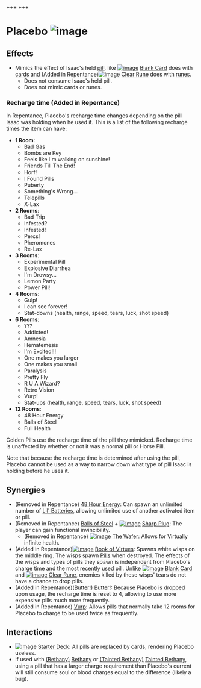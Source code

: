 +++
+++

 # Placebo ![image](/image/Placebo.png) 

Effects
---------


* Mimics the effect of Isaac's held [pill](/wiki/Pill "Pill"), like [![image](/image/Blank_Card.png)](/wiki/Blank_Card "Blank Card") [Blank Card](/wiki/Blank_Card "Blank Card") does with [cards](/wiki/Cards_and_Runes#Cards "Cards and Runes") and (Added in Repentance)[![image](/image/Clear_Rune.png)](/wiki/Clear_Rune "Clear Rune") [Clear Rune](/wiki/Clear_Rune "Clear Rune") does with [runes](/wiki/Cards_and_Runes#Runes "Cards and Runes").
	+ Does not consume Isaac's held pill.
	+ Does not mimic cards or runes.


### Recharge time (Added in Repentance)


In Repentance, Placebo's recharge time changes depending on the pill Isaac was holding when he used it. This is a list of the following recharge times the item can have:



* **1 Room**:
	+ Bad Gas
	+ Bombs are Key
	+ Feels like I'm walking on sunshine!
	+ Friends Till The End!
	+ Horf!
	+ I Found Pills
	+ Puberty
	+ Something's Wrong...
	+ Telepills
	+ X-Lax
* **2 Rooms**:
	+ Bad Trip
	+ Infested?
	+ Infested!
	+ Percs!
	+ Pheromones
	+ Re-Lax
* **3 Rooms**:
	+ Experimental Pill
	+ Explosive Diarrhea
	+ I'm Drowsy...
	+ Lemon Party
	+ Power Pill!
* **4 Rooms**:
	+ Gulp!
	+ I can see forever!
	+ Stat-downs (health, range, speed, tears, luck, shot speed)
* **6 Rooms**:
	+ ???
	+ Addicted!
	+ Amnesia
	+ Hematemesis
	+ I'm Excited!!!
	+ One makes you larger
	+ One makes you small
	+ Paralysis
	+ Pretty Fly
	+ R U A Wizard?
	+ Retro Vision
	+ Vurp!
	+ Stat-ups (health, range, speed, tears, luck, shot speed)
* **12 Rooms**:
	+ 48 Hour Energy
	+ Balls of Steel
	+ Full Health


Golden Pills use the recharge time of the pill they mimicked. Recharge time is unaffected by whether or not it was a normal pill or Horse Pill.


Note that because the recharge time is determined after using the pill, Placebo cannot be used as a way to narrow down what type of pill Isaac is holding before he uses it.



Synergies
-----------


* (Removed in Repentance) [48 Hour Energy](/wiki/Pills#Pill_Effects "Pills"): Can spawn an unlimited number of [Lil' Batteries](/wiki/Batteries "Batteries"), allowing unlimited use of another activated item or pill.
* (Removed in Repentance) [Balls of Steel](/wiki/Pills#Pill_Effects "Pills") + [![image](/image/Sharp_Plug.png)](/wiki/Sharp_Plug "Sharp Plug") [Sharp Plug](/wiki/Sharp_Plug "Sharp Plug"): The player can gain functional invincibility.
	+ (Removed in Repentance) [![image](/image/The_Wafer.png)](/wiki/The_Wafer "The Wafer") [The Wafer](/wiki/The_Wafer "The Wafer"): Allows for Virtually infinite health.
* (Added in Repentance)[![image](/image/Book_of_Virtues.png)](/wiki/Book_of_Virtues "Book of Virtues") [Book of Virtues](/wiki/Book_of_Virtues "Book of Virtues"): Spawns white wisps on the middle ring. The wisps spawn [Pills](/wiki/Pill "Pill") when destroyed. The effects of the wisps and types of pills they spawn is independent from Placebo's charge time and the most recently used pill. Unlike [![image](/image/Blank_Card.png)](/wiki/Blank_Card "Blank Card") [Blank Card](/wiki/Blank_Card "Blank Card") and [![image](/image/Clear_Rune.png)](/wiki/Clear_Rune "Clear Rune") [Clear Rune](/wiki/Clear_Rune "Clear Rune"), enemies killed by these wisps' tears do not have a chance to drop pills.
* (Added in Repentance)[(Butter!)](/wiki/Butter! "Butter!") [Butter!](/wiki/Butter! "Butter!"): Because Placebo is dropped upon usage, the recharge time is reset to 4, allowing to use more expensive pills much more frequently.
* (Added in Repentance) [Vurp](/wiki/Pills#Pill_Effects "Pills"): Allows pills that normally take 12 rooms for Placebo to charge to be used twice as frequently.


Interactions
--------------


* [![image](/image/Starter_Deck.png)](/wiki/Starter_Deck "Starter Deck") [Starter Deck](/wiki/Starter_Deck "Starter Deck"): All pills are replaced by cards, rendering Placebo useless.
* If used with  [(Bethany)](/wiki/Bethany "Bethany") [Bethany](/wiki/Bethany "Bethany") or  [(Tainted Bethany)](/wiki/Tainted_Bethany "Tainted Bethany") [Tainted Bethany](/wiki/Tainted_Bethany "Tainted Bethany"), using a pill that has a larger charge requirement than Placebo's current will still consume soul or blood charges equal to the difference (likely a bug).


